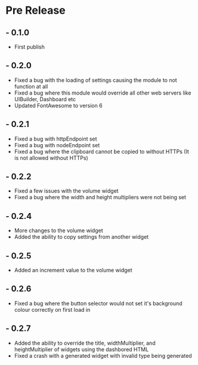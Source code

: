 # Pre Release
## - 0.1.0
* First publish
## - 0.2.0
* Fixed a bug with the loading of settings causing the module to not function at all
* Fixed a bug where this module would override all other web servers like UIBuilder, Dashboard etc
* Updated FontAwesome to version 6
## - 0.2.1
* Fixed a bug with httpEndpoint set
* Fixed a bug with nodeEndpoint set
* Fixed a bug where the clipboard cannot be copied to without HTTPs (It is not allowed without HTTPs)
## - 0.2.2
* Fixed a few issues with the volume widget
* Fixed a bug where the width and height multipliers were not being set
## - 0.2.4
* More changes to the volume widget
* Added the ability to copy settings from another widget
## - 0.2.5
* Added an increment value to the volume widget
## - 0.2.6
* Fixed a bug where the button selector would not set it's background colour correctly on first load in
## - 0.2.7
* Added the ability to override the title, widthMultiplier, and heightMultiplier of widgets using the dashbored HTML
* Fixed a crash with a generated widget with invalid type being generated
